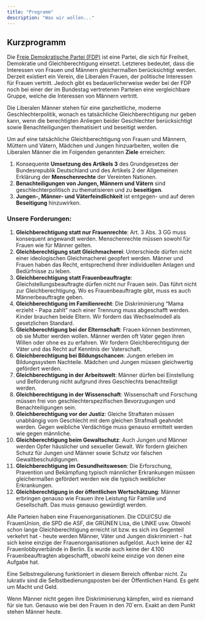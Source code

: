 ```yaml
---
title: "Programm"
description: "Was wir wollen..."
---
```


## Kurzprogramm

Die [Freie Demokratische Partei (FDP)](https://www.fdp.de) ist eine Partei, die sich für Freiheit, Demokratie und Gleichberechtigung einsetzt. Letzteres bedeutet, dass die Interessen von Frauen und Männern gleichermaßen berücksichtigt werden. Derzeit existiert ein Verein, die Liberalen Frauen, der politische Interessen für Frauen vertritt. Jedoch gibt es bedauerlicherweise weder bei der FDP noch bei einer der im Bundestag vertretenen Parteien eine vergleichbare Gruppe, welche die Interessen von Männern vertritt.

Die Liberalen Männer stehen für eine ganzheitliche, moderne Geschlechterpolitik, wonach es tatsächliche Gleichberechtigung nur geben kann, wenn die berechtigten Anliegen beider Geschlechter berücksichtigt sowie Benachteiligungen thematisiert und beseitigt werden.

Um auf eine tatsächliche Gleichberechtigung von Frauen und Männern, Müttern und Vätern, Mädchen und Jungen hinzuarbeiten, wollen die Liberalen Männer die im Folgenden genannten **Ziele** erreichen:

1. Konsequente **Umsetzung des Artikels 3** des Grundgesetzes der Bundesrepublik Deutschland und des Artikels 2 der Allgemeinen Erklärung der **Menschenrechte** der Vereinten Nationen.
2. **Benachteiligungen von Jungen, Männern und Vätern** sind geschlechterpolitisch zu thematisieren und zu **beseitigen**.
3. **Jungen-, Männer- und Väterfeindlichkeit** ist entgegen- und auf deren **Beseitigung**
hinzuwirken.

### Unsere Forderungen:

1. **Gleichberechtigung statt nur Frauenrechte**:
Art. 3 Abs. 3 GG muss konsequent angewandt werden. Menschenrechte müssen sowohl für Frauen wie für Männer gelten.
2. **Gleichberechtigung statt Gleichmacherei**:
Unterschiede dürfen nicht einer ideologischen Gleichmacherei geopfert werden. Männer und Frauen haben das Recht, entsprechend ihrer individuellen Anlagen und Bedürfnisse zu leben.
3. **Gleichberechtigung statt Frauenbeauftragte**:
Gleichstellungsbeauftragte dürfen nicht nur Frauen sein. Das führt nicht zur Gleichberechtigung. Wo es Frauenbeauftragte gibt, muss es auch Männerbeauftragte geben.
4. **Gleichberechtigung im Familienrecht**:
Die Diskriminierung “Mama erzieht - Papa zahlt” nach einer Trennung muss abgeschafft werden. Kinder brauchen beide Eltern. Wir fordern das Wechselmodell als gesetzlichen Standard.
5. **Gleichberechtigung bei der Elternschaft**:
Frauen können bestimmen, ob sie Mutter werden wollen. Männer werden oft Vater gegen ihren Willen oder ohne es zu erfahren. Wir fordern Gleichberechtigung der Väter und das Recht auf Kenntnis der Vaterschaft.
6. **Gleichberechtigung bei Bildungschancen**:
Jungen erleben im Bildungssystem Nachteile. Mädchen und Jungen müssen gleichwertig gefördert werden.
7. **Gleichberechtigung in der Arbeitswelt**:
Männer dürfen bei Einstellung und Beförderung nicht aufgrund ihres Geschlechts benachteiligt werden.
8. **Gleichberechtigung in der Wissenschaft**:
Wissenschaft und Forschung müssen frei von geschlechterspezifischen Bevorzugungen und Benachteiligungen sein.
9. **Gleichberechtigung vor der Justiz**:
Gleiche Straftaten müssen unabhängig vom Geschlecht mit dem gleichen Strafmaß geahndet werden. Gegen weibliche Verdächtige muss genauso ermittelt werden wie gegen männliche.
10. **Gleichberechtigung beim Gewaltschutz**:
Auch Jungen und Männer werden Opfer häuslicher und sexueller Gewalt. Wir fordern gleichen Schutz für Jungen und Männer sowie Schutz vor falschen Gewaltbeschuldigungen.
11. **Gleichberechtigung im Gesundheitswesen**:
Die Erforschung, Pravention und Bekämpfung typisch männlicher Erkrankungen müssen gleichermaßen gefördert werden wie die typisch weiblicher Erkrankungen.
12. **Gleichberechtigung in der öffentlichen Wertschätzung**:
Männer erbringen genauso wie Frauen ihre Leistung für Familie und Gesellschaft. Das muss genauso gewürdigt werden.

Alle Parteien haben eine Frauenorganisationen. Die CDU/CSU die FrauenUnion, die SPD die ASF, die GRÜNEN Lisa, die LINKE usw. Obwohl schon lange Gleichberechtigung erreicht ist bzw. es sich ins Gegenteil verkehrt hat - heute werden Männer, Väter und Jungen diskriminiert - hat sich keine einzige der Frauenorganisationen aufgelöst. Auch keine der 42 Frauenlobbyverbände in Berlin. Es wurde auch keine der 4.100 Frauenbeauftragten abgeschafft, obwohl keine einzige von denen eine Aufgabe hat.

Eine Selbstregulierung funktioniert in diesem Bereich offenbar nicht. Zu lukrativ sind die Selbstbedienungsposten bei der Öffentlichen Hand. Es geht um Macht und Geld.

Wenn Männer nicht gegen ihre Diskriminierung kämpfen, wird es niemand für sie tun. Genauso wie bei den Frauen in den 70´ern. Exakt an dem Punkt stehen Männer heute.

